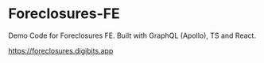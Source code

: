 # Foreclosures-FE
Demo Code for Foreclosures FE. Built with GraphQL (Apollo), TS and React.

https://foreclosures.digibits.app
